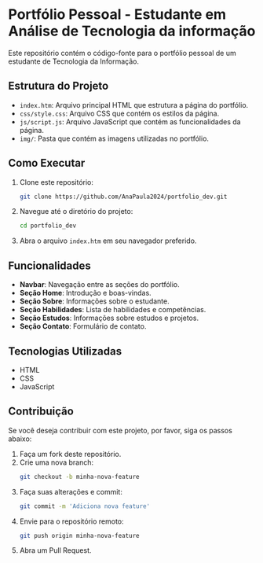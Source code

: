 # Portfólio Pessoal - Estudante em Análise de Tecnologia da informação

Este repositório contém o código-fonte para o portfólio pessoal de um estudante de Tecnologia da Informação.

## Estrutura do Projeto

- `index.htm`: Arquivo principal HTML que estrutura a página do portfólio.
- `css/style.css`: Arquivo CSS que contém os estilos da página.
- `js/script.js`: Arquivo JavaScript que contém as funcionalidades da página.
- `img/`: Pasta que contém as imagens utilizadas no portfólio.

## Como Executar

1. Clone este repositório:
   ```bash
   git clone https://github.com/AnaPaula2024/portfolio_dev.git
   ```
2. Navegue até o diretório do projeto:
   ```bash
   cd portfolio_dev
   ```
3. Abra o arquivo `index.htm` em seu navegador preferido.

## Funcionalidades

- **Navbar**: Navegação entre as seções do portfólio.
- **Seção Home**: Introdução e boas-vindas.
- **Seção Sobre**: Informações sobre o estudante.
- **Seção Habilidades**: Lista de habilidades e competências.
- **Seção Estudos**: Informações sobre estudos e projetos.
- **Seção Contato**: Formulário de contato.

## Tecnologias Utilizadas

- HTML
- CSS
- JavaScript

## Contribuição

Se você deseja contribuir com este projeto, por favor, siga os passos abaixo:

1. Faça um fork deste repositório.
2. Crie uma nova branch:
   ```bash
   git checkout -b minha-nova-feature
   ```
3. Faça suas alterações e commit:
   ```bash
   git commit -m 'Adiciona nova feature'
   ```
4. Envie para o repositório remoto:
   ```bash
   git push origin minha-nova-feature
   ```
5. Abra um Pull Request.
